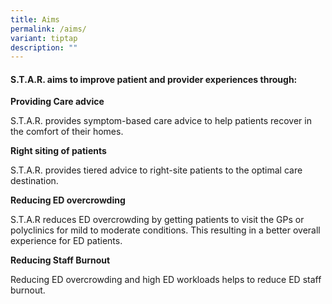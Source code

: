 ```yaml
---
title: Aims
permalink: /aims/
variant: tiptap
description: ""
---
```

<h4>S.T.A.R. aims to improve patient and provider experiences through:</h4>
<p><strong>Providing Care advice</strong>
</p>
<p>S.T.A.R. provides symptom-based care advice to help patients recover in
the comfort of their homes.</p>
<p></p>
<p><strong>Right siting of patients</strong>
</p>
<p>S.T.A.R. provides tiered advice to right-site patients to the optimal
care destination.</p>
<p></p>
<p><strong>Reducing ED overcrowding</strong>
</p>
<p>S.T.A.R reduces ED overcrowding by getting patients to visit the GPs or
polyclinics for mild to moderate conditions. This resulting in a better
overall experience for ED patients.</p>
<p></p>
<p><strong>Reducing Staff Burnout</strong>
</p>
<p>Reducing ED overcrowding and high ED workloads helps to reduce ED staff
burnout.</p>
<p></p>
<p></p>